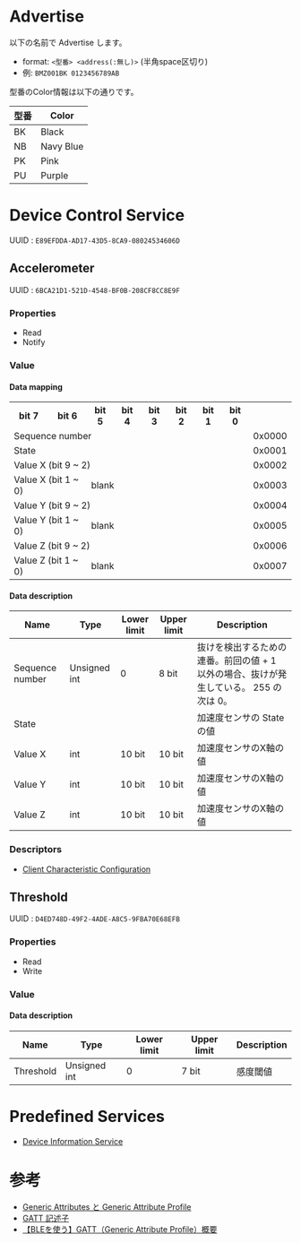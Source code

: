 # Advertise
以下の名前で Advertise します。

* format: `<型番> <address(:無し)>` (半角space区切り)
* 例: `BMZ001BK 0123456789AB`

型番のColor情報は以下の通りです。

| 型番 | Color |
--- | ---
| BK | Black |
| NB | Navy Blue |
| PK | Pink |
| PU | Purple |

# Device Control Service
UUID
: `E89EFDDA-AD17-43D5-8CA9-08024534606D`

## Accelerometer
UUID
: `6BCA21D1-521D-4548-BF0B-208CF8CC8E9F`

### Properties
* Read
* Notify

### Value
#### Data mapping
<table>
<tr><th>bit 7</th><th>bit 6</th><th>bit 5</th><th>bit 4</th><th>bit 3</th><th>bit 2</th><th>bit 1</th><th>bit 0</th><th></th></tr>
<tr><td colspan="8">Sequence number</td><td>0x0000</td></tr>
<tr><td colspan="8">State</td><td>0x0001</td></tr>
<tr><td colspan="8">Value X (bit 9 ~ 2)</td><td>0x0002</td></tr>
<tr><td colspan="2">Value X (bit 1 ~ 0)</td><td colspan="6">blank</td><td>0x0003</td></tr>
<tr><td colspan="8">Value Y (bit 9 ~ 2)</td><td>0x0004</td></tr>
<tr><td colspan="2">Value Y (bit 1 ~ 0)</td><td colspan="6">blank</td><td>0x0005</td></tr>
<tr><td colspan="8">Value Z (bit 9 ~ 2)</td><td>0x0006</td></tr>
<tr><td colspan="2">Value Z (bit 1 ~ 0)</td><td colspan="6">blank</td><td>0x0007</td></tr>
</table>

#### Data description
| Name | Type | Lower limit | Upper limit | Description |
| ------------- | ------------- | ------------- | ------------- | ------------- |
| Sequence number | Unsigned int | 0 | 8 bit | 抜けを検出するための連番。前回の値 + 1 以外の場合、抜けが発生している。 255 の次は 0。 |
| State |  |  |  | 加速度センサの State の値 |
| Value X | int | 10 bit | 10 bit | 加速度センサのX軸の値 |
| Value Y | int | 10 bit | 10 bit | 加速度センサのX軸の値 |
| Value Z | int | 10 bit | 10 bit | 加速度センサのX軸の値 |

### Descriptors
* [Client Characteristic Configuration](https://www.bluetooth.com/ja-jp/specifications/gatt/viewer?attributeXmlFile=org.bluetooth.descriptor.gatt.client_characteristic_configuration.xml)

## Threshold
UUID
: `D4ED748D-49F2-4ADE-A8C5-9FBA70E68EFB`

### Properties
* Read
* Write

### Value
#### Data description
| Name | Type | Lower limit | Upper limit | Description |
| ------------- | ------------- | ------------- | ------------- | ------------- |
| Threshold | Unsigned int | 0 | 7 bit | 感度閾値  |


# Predefined Services
* [Device Information Service](https://www.bluetooth.com/specifications/gatt/viewer?attributeXmlFile=org.bluetooth.service.device_information.xml)


# 参考
* [Generic Attributes と Generic Attribute Profile](https://www.bluetooth.com/ja-jp/specifications/generic-attributes-overview)
* [GATT 記述子](https://www.bluetooth.com/ja-jp/specifications/gatt/descriptors)
* [【BLEを使う】GATT（Generic Attribute Profile）概要](http://yegang.hatenablog.com/entry/2014/08/09/195246)
